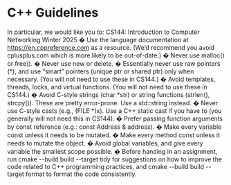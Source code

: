 # C++ Guidelines

In particular, we would like you to:
CS144: Introduction to Computer Networking Winter 2025
� Use the language documentation at https://en.cppreference.com as a resource. (We’d
recommend you avoid cplusplus.com which is more likely to be out-of-date.)
� Never use malloc() or free().
� Never use new or delete.
� Essentially never use raw pointers (*), and use “smart” pointers (unique ptr or
shared ptr) only when necessary. (You will not need to use these in CS144.)
� Avoid templates, threads, locks, and virtual functions. (You will not need to use these
in CS144.)
� Avoid C-style strings (char *str) or string functions (strlen(), strcpy()). These
are pretty error-prone. Use a std::string instead.
� Never use C-style casts (e.g., (FILE *)x). Use a C++ static cast if you have to (you
generally will not need this in CS144).
� Prefer passing function arguments by const reference (e.g.: const Address & address).
� Make every variable const unless it needs to be mutated.
� Make every method const unless it needs to mutate the object.
� Avoid global variables, and give every variable the smallest scope possible.
� Before handing in an assignment, run cmake --build build --target tidy for
suggestions on how to improve the code related to C++ programming practices, and
cmake --build build --target format to format the code consistently.

